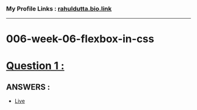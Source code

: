 ### My Profile Links : [rahuldutta.bio.link](https://rahuldutta.bio.link)

---
# 006-week-06-flexbox-in-css
# [Question 1 :](../questions/01.pdf)
## **ANSWERS :**

- [Live](https://irahuldutta02.github.io/pw-skills-fswd-2.0-assignments/010-week-10-tailwind-css/blog-page/dist/)